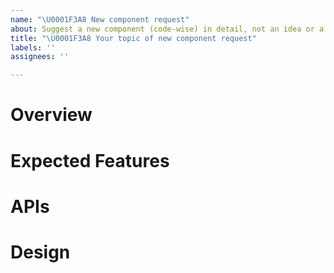 ```yaml
---
name: "\U0001F3A8 New component request"
about: Suggest a new component (code-wise) in detail, not an idea or a draft of feature.
title: "\U0001F3A8 Your topic of new component request"
labels: ''
assignees: ''

---
```


# Overview

# Expected Features

<!-- A list of checkboxes showing the expected features of this component. -->

# APIs

# Design
